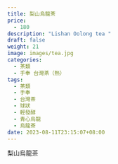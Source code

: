 ```yaml
---
title: 梨山烏龍茶
price:
  - 180
description: "Lishan Oolong tea "
draft: false
weight: 21
image: images/tea.jpg
categories:
  - 茶類
  - 手奉 台灣茶（熱）
tags:
  - 茶類
  - 手奉
  - 台灣茶
  - 球狀
  - 輕發酵
  - 青心烏龍
  - 烏龍茶
date: 2023-08-11T23:15:07+08:00
---
```


 梨山烏龍茶
